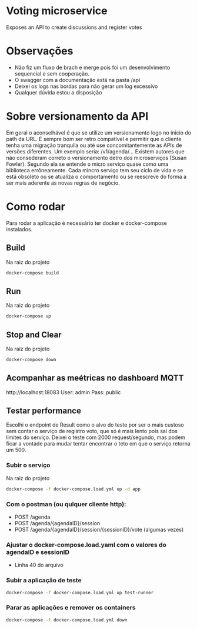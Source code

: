 # Voting microservice

Exposes an API to create discussions and register votes

# Observações
* Não fiz um fluxo de brach e merge pois foi um desenvolvimento sequencial e sem cooperação.
* O swagger com a documentação está na pasta /api
* Deixei os logs nas bordas para não gerar um log excessívo
* Qualquer dúvida estou a disposição

# Sobre versionamento da API
Em geral o aconselhável é que se utilize um versionamento logo no início do path da URL.
É sempre bom ser retro compatível e permitir que o cliente tenha uma migração tranquila ou até use concomitantemente as APIs de versões diferentes.
Um exemplo seria: /v1/agenda/...
Existem autores que não consederam correto o versionamento detro dos microserviços (Susan Fowler). Segundo ela se entende o micro serviço quase como uma biblioteca errôneamente.
Cada mincro serviço tem seu ciclo de vida e se está obsoleto ou se atualiza o comportamento ou se reescreve do forma a ser mais aderente as novas regras de negócio.

# Como rodar

Para rodar a aplicação é necessário ter docker e docker-compose instalados.

## Build
Na raiz do projeto
```bash
docker-compose build
```

## Run
Na raiz do projeto
```bash
docker-compose up
```

## Stop and Clear
Na raiz do projeto
```bash
docker-compose down
```

## Acompanhar as meétricas no dashboard MQTT
http://localhost:18083
User: admin
Pass: public

## Testar performance
Escolhi o endpoint de Result como o alvo do teste por ser o mais custoso sem contar o serviço de registro voto, que só é mais lento pois sai dos limites do serviço.
Deixei o teste com 2000 request/segundo, mas podem ficar a vontade para mudar tentar encontrar o teto em que o serviço retorna um 500.

### Subir o serviço
Na raiz do projeto
```bash
docker-compose -f docker-compose.load.yml up -d app
```
### Com o postman (ou qulquer cliente http):
* POST /agenda
* POST /agenda/{agendaID}/session
* POST /agenda/{agendaID}/session/{sessionID}/vote (algumas vezes)

### Ajustar o docker-compose.load.yaml com o valores do agendaID e sessionID
* Linha 40 do arquivo

### Subir a aplicação de teste
```bash
docker-compose -f docker-compose.load.yml up test-runner
```

### Parar as aplicações e remover os containers
```bash
docker-compose -f docker-compose.load.yml down
```